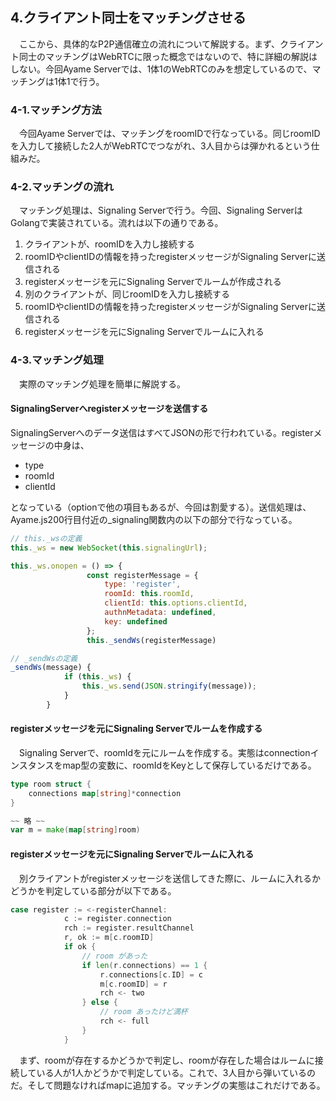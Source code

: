 ## 4.クライアント同士をマッチングさせる

　ここから、具体的なP2P通信確立の流れについて解説する。まず、クライアント同士のマッチングはWebRTCに限った概念ではないので、特に詳細の解説はしない。今回Ayame Serverでは、1体1のWebRTCのみを想定しているので、マッチングは1体1で行う。


### 4-1.マッチング方法
　今回Ayame Serverでは、マッチングをroomIDで行なっている。同じroomIDを入力して接続した2人がWebRTCでつながれ、3人目からは弾かれるという仕組みだ。

### 4-2.マッチングの流れ
　マッチング処理は、Signaling Serverで行う。今回、Signaling ServerはGolangで実装されている。流れは以下の通りである。

1. クライアントが、roomIDを入力し接続する
2. roomIDやclientIDの情報を持ったregisterメッセージがSignaling Serverに送信される
3. registerメッセージを元にSignaling Serverでルームが作成される
4. 別のクライアントが、同じroomIDを入力し接続する
5. roomIDやclientIDの情報を持ったregisterメッセージがSignaling Serverに送信される
6. registerメッセージを元にSignaling Serverでルームに入れる

### 4-3.マッチング処理
　実際のマッチング処理を簡単に解説する。

#### SignalingServerへregisterメッセージを送信する
  SignalingServerへのデータ送信はすべてJSONの形で行われている。registerメッセージの中身は、

* type
* roomId
* clientId

となっている（optionで他の項目もあるが、今回は割愛する）。送信処理は、Ayame.js200行目付近の_signaling関数内の以下の部分で行なっている。

```JavaScript
// this._wsの定義
this._ws = new WebSocket(this.signalingUrl);

this._ws.onopen = () => {
                 const registerMessage = {
                     type: 'register',
                     roomId: this.roomId,
                     clientId: this.options.clientId,
                     authnMetadata: undefined,
                     key: undefined
                 };
                 this._sendWs(registerMessage)

// _sendWsの定義
_sendWs(message) {
            if (this._ws) {
                this._ws.send(JSON.stringify(message));
            }
        }
```

#### registerメッセージを元にSignaling Serverでルームを作成する

  　Signaling Serverで、roomIdを元にルームを作成する。実態はconnectionインスタンスをmap型の変数に、roomIdをKeyとして保存しているだけである。


```go
type room struct {
	connections map[string]*connection
}

~~ 略 ~~
var m = make(map[string]room)
```

#### registerメッセージを元にSignaling Serverでルームに入れる
　別クライアントがregisterメッセージを送信してきた際に、ルームに入れるかどうかを判定している部分が以下である。

```go
case register := <-registerChannel:
			c := register.connection
			rch := register.resultChannel
			r, ok := m[c.roomID]
			if ok {
				// room があった
				if len(r.connections) == 1 {
					r.connections[c.ID] = c
					m[c.roomID] = r
					rch <- two
				} else {
					// room あったけど満杯
					rch <- full
				}
			}
```
　まず、roomが存在するかどうかで判定し、roomが存在した場合はルームに接続している人が1人かどうかで判定している。これで、3人目から弾いているのだ。そして問題なければmapに追加する。マッチングの実態はこれだけである。
